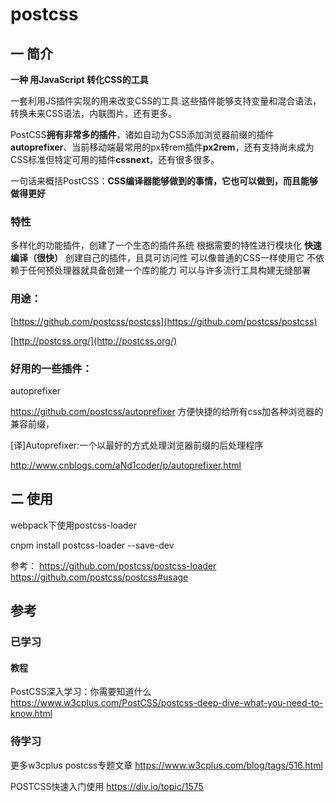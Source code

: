 # postcss
## 一 简介

**一种 用JavaScript 转化CSS的工具** 

一套利用JS插件实现的用来改变CSS的工具.这些插件能够支持变量和混合语法，转换未来CSS语法，内联图片，还有更多。

PostCSS**拥有非常多的插件**，诸如自动为CSS添加浏览器前缀的插件**autoprefixer**、当前移动端最常用的px转rem插件**px2rem**，还有支持尚未成为CSS标准但特定可用的插件**cssnext**，还有很多很多。

一句话来概括PostCSS：**CSS编译器能够做到的事情，它也可以做到，而且能够做得更好**

### 特性
多样化的功能插件，创建了一个生态的插件系统
根据需要的特性进行模块化
**快速编译（很快）**
创建自己的插件，且具可访问性
可以像普通的CSS一样使用它
不依赖于任何预处理器就具备创建一个库的能力
可以与许多流行工具构建无缝部署


### 用途：

[https://github.com/postcss/postcss](https://github.com/postcss/postcss)

[http://postcss.org/](http://postcss.org/)

### 好用的一些插件：

autoprefixer

https://github.com/postcss/autoprefixer
方便快捷的给所有css加各种浏览器的兼容前缀，


\[译\]Autoprefixer:一个以最好的方式处理浏览器前缀的后处理程序

http://www.cnblogs.com/aNd1coder/p/autoprefixer.html

## 二 使用
webpack下使用postcss-loader

cnpm install postcss-loader --save-dev

参考：
https://github.com/postcss/postcss-loader
https://github.com/postcss/postcss#usage


## 参考

### 已学习
#### 教程
PostCSS深入学习：你需要知道什么
https://www.w3cplus.com/PostCSS/postcss-deep-dive-what-you-need-to-know.html


### 待学习
更多w3cplus postcss专题文章
https://www.w3cplus.com/blog/tags/516.html

POSTCSS快速入门使用
https://div.io/topic/1575

